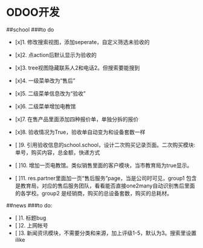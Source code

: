# ODOO开发

##school
###to do
- [x]1. 修改搜索视图，添加seperate，自定义筛选未验收的
- [x]2. 点action后默认显示为验收的
- [x]3. tree视图隐藏联系人2和电话2。但搜索要能搜到
- [x]4. 一级菜单改为“售后”
- [x]5. 二级菜单信息改为“验收”
- [x]6. 二级菜单增加电教馆
- [x]7.  在售产品里面添加四种报价单，单独分拆的报价
- [x]8. 验收情况为True，验收单自动变为和设备套数一样

- [ ]9. 引用验收信息的school.school，设计二次购买记录页面。二次购买模块: 单号，购买内容，总金额，快递方式
- [ ]10.  增加一页电教馆。类似销售里面的客户模块，当市教育局为true显示。
- [ ]11.  res.partner里面加一页“售后服务”page，当是公司时可见，group1 包含是教育局，对应的售后服务团队，看看能否直接one2many自动识别售后里面的各学校。group2 是经销商，购买的总设备套数，购买的总耗材。

##news
###to do:
- [ ]1. 标题bug
- [ ]2. 上网帐号
- [ ]3. 新闻资讯模块，不需要分类和来源，加上评级1-5，默认为3。搜索里设置ilike
